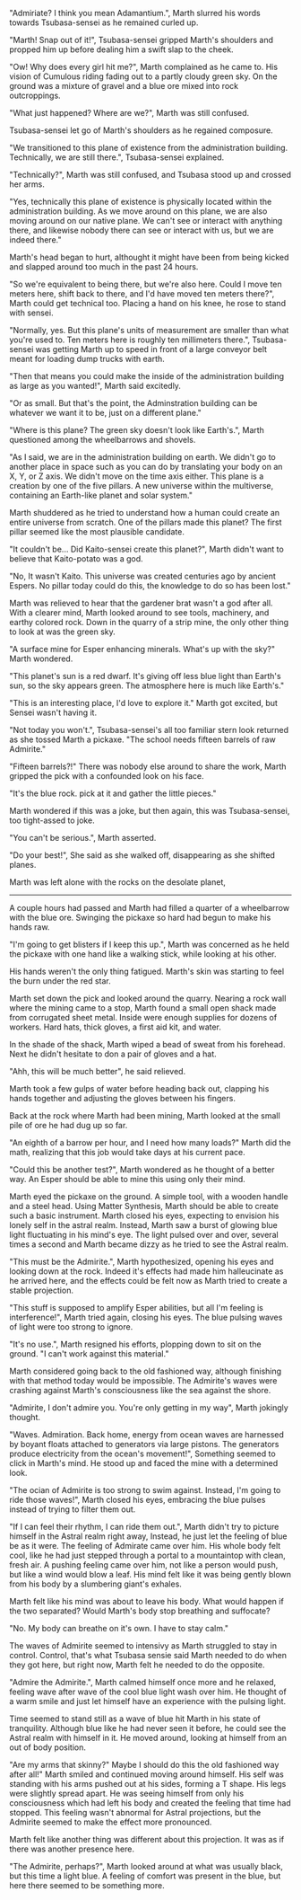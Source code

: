 "Admiriate? I think you mean Adamantium.", Marth slurred his words towards Tsubasa-sensei as he remained curled up.

"Marth! Snap out of it!", Tsubasa-sensei gripped Marth's shoulders and propped him up before dealing him a swift slap to the cheek.

"Ow! Why does every girl hit me?", Marth complained as he came to. His vision of Cumulous riding fading out to a partly cloudy green sky. On the ground was a mixture of gravel and a blue ore mixed into rock outcroppings.

"What just happened? Where are we?", Marth was still confused.

Tsubasa-sensei let go of Marth's shoulders as he regained composure.

"We transitioned to this plane of existence from the administration building. Technically, we are still there.", Tsubasa-sensei explained.

"Technically?", Marth was still confused, and Tsubasa stood up and crossed her arms.

"Yes, technically this plane of existence is physically located within the administration building. As we move around on this plane, we are also moving around on our native plane. We can't see or interact with anything there, and likewise nobody there can see or interact with us, but we are indeed there."

Marth's head began to hurt, althought it might have been from being kicked and slapped around too much in the past 24 hours.

"So we're equivalent to being there, but we're also here. Could I move ten meters here, shift back to there, and I'd have moved ten meters there?", Marth could get technical too. Placing a hand on his knee, he rose to stand with sensei.

"Normally, yes. But this plane's units of measurement are smaller than what you're used to. Ten meters here is roughly ten millimeters there.", Tsubasa-sensei was getting Marth up to speed in front of a large conveyor belt meant for loading dump trucks with earth. 

"Then that means you could make the inside of the administration building as large as you wanted!", Marth said excitedly.

"Or as small. But that's the point, the Adminstration building can be whatever we want it to be, just on a different plane."

"Where is this plane? The green sky doesn't look like Earth's.", Marth questioned among the wheelbarrows and shovels.

"As I said, we are in the administration building on earth. We didn't go to another place in space such as you can do by translating your body on an X, Y, or Z axis. We didn't move on the time axis either. This plane is a creation by one of the five pillars. A new universe within the multiverse, containing an Earth-like planet and solar system."

Marth shuddered as he tried to understand how a human could create an entire universe from scratch. One of the pillars made this planet? The first pillar seemed like the most plausible candidate.

"It couldn't be... Did Kaito-sensei create this planet?", Marth didn't want to believe that Kaito-potato was a god.

"No, It wasn't Kaito. This universe was created centuries ago by ancient Espers. No pillar today could do this, the knowledge to do so has been lost."

Marth was relieved to hear that the gardener brat wasn't a god after all. With a clearer mind, Marth looked around to see tools, machinery, and earthy colored rock. Down in the quarry of a strip mine, the only other thing to look at was the green sky.

"A surface mine for Esper enhancing minerals. What's up with the sky?" Marth wondered.

"This planet's sun is a red dwarf. It's giving off less blue light than Earth's sun, so the sky appears green. The atmosphere here is much like Earth's."

"This is an interesting place, I'd love to explore it." Marth got excited, but Sensei wasn't having it.

"Not today you won't.", Tsubasa-sensei's all too familiar stern look returned as she tossed Marth a pickaxe. "The school needs fifteen barrels of raw Admirite."

"Fifteen barrels?!" There was nobody else around to share the work, Marth gripped the pick with a confounded look on his face.

"It's the blue rock. pick at it and gather the little pieces."

Marth wondered if this was a joke, but then again, this was Tsubasa-sensei, too tight-assed to joke.

"You can't be serious.", Marth asserted.

"Do your best!", She said as she walked off, disappearing as she shifted planes.

Marth was left alone with the rocks on the desolate planet, 

---

A couple hours had passed and Marth had filled a quarter of a wheelbarrow with the blue ore. Swinging the pickaxe so hard had begun to make his hands raw.

"I'm going to get blisters if I keep this up.", Marth was concerned as he held the pickaxe with one hand like a walking stick, while looking at his other.

His hands weren't the only thing fatigued. Marth's skin was starting to feel the burn under the red star.

Marth set down the pick and looked around the quarry. Nearing a rock wall where the mining came to a stop, Marth found a small open shack made from corrugated sheet metal. Inside were enough supplies for dozens of workers. Hard hats, thick gloves, a first aid kit, and water.

In the shade of the shack, Marth wiped a bead of sweat from his forehead. Next he didn't hesitate to don a pair of gloves and a hat.

"Ahh, this will be much better", he said relieved.

Marth took a few gulps of water before heading back out, clapping his hands together and adjusting the gloves between his fingers.

Back at the rock where Marth had been mining, Marth looked at the small pile of ore he had dug up so far.

"An eighth of a barrow per hour, and I need how many loads?" Marth did the math, realizing that this job would take days at his current pace.

"Could this be another test?", Marth wondered as he thought of a better way. An Esper should be able to mine this using only their mind.

Marth eyed the pickaxe on the ground. A simple tool, with a wooden handle and a steel head. Using Matter Synthesis, Marth should be able to create such a basic instrument. Marth closed his eyes, expecting to envision his lonely self in the astral realm. Instead, Marth saw a burst of glowing blue light fluctuating in his mind's eye. The light pulsed over and over, several times a second and Marth became dizzy as he tried to see the Astral realm. 

"This must be the Admirite.", Marth hypothesized, opening his eyes and looking down at the rock. Indeed it's effects had made him halleucinate as he arrived here, and the effects could be felt now as Marth tried to create a stable projection.

"This stuff is supposed to amplify Esper abilities, but all I'm feeling is interference!", Marth tried again, closing his eyes. The blue pulsing waves of light were too strong to ignore.

"It's no use.", Marth resigned his efforts, plopping down to sit on the ground. "I can't work against this material." 

Marth considered going back to the old fashioned way, although finishing with that method today would be impossible. The Admirite's waves were crashing against Marth's consciousness like the sea against the shore.

"Admirite, I don't admire you. You're only getting in my way", Marth jokingly thought.

"Waves. Admiration. Back home, energy from ocean waves are harnessed by boyant floats attached to generators via large pistons. The generators produce electricity from the ocean's movement!", Something seemed to click in Marth's mind. He stood up and faced the mine with a determined look.

"The ocian of Admirite is too strong to swim against. Instead, I'm going to ride those waves!", Marth closed his eyes, embracing the blue pulses instead of trying to filter them out.

"If I can feel their rhythm, I can ride them out.", Marth didn't try to picture himself in the Astral realm right away, Instead, he just let the feeling of blue be as it were. The feeling of Admirate came over him. His whole body felt cool, like he had just stepped through a portal to a mountaintop with clean, fresh air. A pushing feeling came over him, not like a person would push, but like a wind would blow a leaf. His mind felt like it was being gently blown from his body by a slumbering giant's exhales.

Marth felt like his mind was about to leave his body. What would happen if the two separated? Would Marth's body stop breathing and suffocate?

"No. My body can breathe on it's own. I have to stay calm."

The waves of Admirite seemed to intensivy as Marth struggled to stay in control. Control, that's what Tsubasa sensie said Marth needed to do when they got here, but right now, Marth felt he needed to do the opposite.

"Admire the Admirite.", Marth calmed himself once more and he relaxed, feeling wave after wave of the cool blue light wash over him. He thought of a warm smile and just let himself have an experience with the pulsing light.

Time seemed to stand still as a wave of blue hit Marth in his state of tranquility. Although blue like he had never seen it before, he could see the Astral realm with himself in it. He moved around, looking at himself from an out of body position.

"Are my arms that skinny?" Maybe I should do this the old fashioned way after all!" Marth smiled and continued moving around himself. His self was standing with his arms pushed out at his sides, forming a T shape. His legs were slightly spread apart. He was seeing himself from only his consciousness which had left his body and created the feeling that time had stopped. This feeling wasn't abnormal for Astral projections, but the Admirite seemed to make the effect more pronounced.

Marth felt like another thing was different about this projection. It was as if there was another presence here. 

"The Admirite, perhaps?", Marth looked around at what was usually black, but this time a light blue. A feeling of comfort was present in the blue, but here there seemed to be something more.